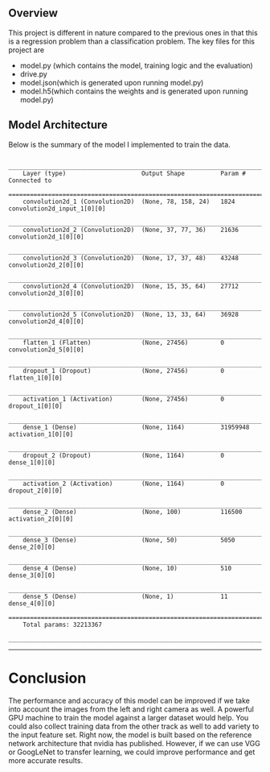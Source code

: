 ## Overview
This project is different in nature compared to the previous ones in that this is a regression problem than a classification problem. The key files for this project are 

* model.py (which contains the model, training logic and the evaluation)
* drive.py
* model.json(which is generated upon running model.py)
* model.h5(which contains the weights and is generated upon running model.py) 


## Model Architecture

Below is the summary of the model I implemented to train the data.

        ____________________________________________________________________________________________________
		Layer (type)                     Output Shape          Param #     Connected to                     
		====================================================================================================
		convolution2d_1 (Convolution2D)  (None, 78, 158, 24)   1824        convolution2d_input_1[0][0]      
		____________________________________________________________________________________________________
		convolution2d_2 (Convolution2D)  (None, 37, 77, 36)    21636       convolution2d_1[0][0]            
		____________________________________________________________________________________________________
		convolution2d_3 (Convolution2D)  (None, 17, 37, 48)    43248       convolution2d_2[0][0]            
		____________________________________________________________________________________________________
		convolution2d_4 (Convolution2D)  (None, 15, 35, 64)    27712       convolution2d_3[0][0]            
		____________________________________________________________________________________________________
		convolution2d_5 (Convolution2D)  (None, 13, 33, 64)    36928       convolution2d_4[0][0]            
		____________________________________________________________________________________________________
		flatten_1 (Flatten)              (None, 27456)         0           convolution2d_5[0][0]            
		____________________________________________________________________________________________________
		dropout_1 (Dropout)              (None, 27456)         0           flatten_1[0][0]                  
		____________________________________________________________________________________________________
		activation_1 (Activation)        (None, 27456)         0           dropout_1[0][0]                  
		____________________________________________________________________________________________________
		dense_1 (Dense)                  (None, 1164)          31959948    activation_1[0][0]               
		____________________________________________________________________________________________________
		dropout_2 (Dropout)              (None, 1164)          0           dense_1[0][0]                    
		____________________________________________________________________________________________________
		activation_2 (Activation)        (None, 1164)          0           dropout_2[0][0]                  
		____________________________________________________________________________________________________
		dense_2 (Dense)                  (None, 100)           116500      activation_2[0][0]               
		____________________________________________________________________________________________________
		dense_3 (Dense)                  (None, 50)            5050        dense_2[0][0]                    
		____________________________________________________________________________________________________
		dense_4 (Dense)                  (None, 10)            510         dense_3[0][0]                    
		____________________________________________________________________________________________________
		dense_5 (Dense)                  (None, 1)             11          dense_4[0][0]                    
		====================================================================================================
		Total params: 32213367
		____________________________________________________________________________________________________

        

---

# Conclusion
The performance and accuracy of this model can be improved if we take into account the images from the left and right camera as well. A powerful GPU machine to train the model against a larger dataset would help. You could also collect training data from the other track as well to add variety to the input feature set. Right now, the model is built based on the reference network architecture that nvidia has published. However, if we can use VGG or GoogLeNet to transfer learning, we could improve performance and get more accurate results.
